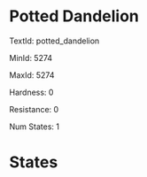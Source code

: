# Potted Dandelion

TextId: potted_dandelion

MinId: 5274

MaxId: 5274

Hardness: 0

Resistance: 0


Num States: 1

# States
```

```